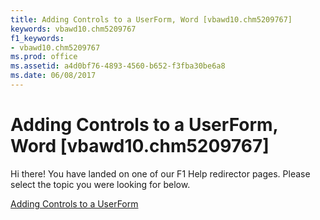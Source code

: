 ```yaml
---
title: Adding Controls to a UserForm, Word [vbawd10.chm5209767]
keywords: vbawd10.chm5209767
f1_keywords:
- vbawd10.chm5209767
ms.prod: office
ms.assetid: a4d0bf76-4893-4560-b652-f3fba30be6a8
ms.date: 06/08/2017
---
```



# Adding Controls to a UserForm, Word [vbawd10.chm5209767]

Hi there! You have landed on one of our F1 Help redirector pages. Please select the topic you were looking for below.

[Adding Controls to a UserForm](http://msdn.microsoft.com/library/c752df00-d70c-ca1e-9a56-17f9bf952f48%28Office.15%29.aspx)

